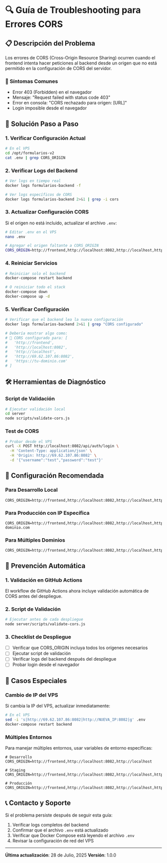 # 🔍 Guía de Troubleshooting para Errores CORS

## 📋 **Descripción del Problema**

Los errores de CORS (Cross-Origin Resource Sharing) ocurren cuando el frontend intenta hacer peticiones al backend desde un origen que no está permitido en la configuración de CORS del servidor.

### 🚨 **Síntomas Comunes**

- Error 403 (Forbidden) en el navegador
- Mensaje: "Request failed with status code 403"
- Error en consola: "CORS rechazado para origen: [URL]"
- Login imposible desde el navegador

## 🔧 **Solución Paso a Paso**

### 1. **Verificar Configuración Actual**

```bash
# En el VPS
cd /opt/formularios-v2
cat .env | grep CORS_ORIGIN
```

### 2. **Verificar Logs del Backend**

```bash
# Ver logs en tiempo real
docker logs formularios-backend -f

# Ver logs específicos de CORS
docker logs formularios-backend 2>&1 | grep -i cors
```

### 3. **Actualizar Configuración CORS**

Si el origen no está incluido, actualizar el archivo `.env`:

```bash
# Editar .env en el VPS
nano .env

# Agregar el origen faltante a CORS_ORIGIN
CORS_ORIGIN=http://frontend,http://localhost:8082,http://localhost,http://69.62.107.86:8082,https://tu-dominio.com
```

### 4. **Reiniciar Servicios**

```bash
# Reiniciar solo el backend
docker-compose restart backend

# O reiniciar todo el stack
docker-compose down
docker-compose up -d
```

### 5. **Verificar Configuración**

```bash
# Verificar que el backend lea la nueva configuración
docker logs formularios-backend 2>&1 | grep "CORS configurado"

# Debería mostrar algo como:
# 🔐 CORS configurado para: [
#   'http://frontend',
#   'http://localhost:8082',
#   'http://localhost',
#   'http://69.62.107.86:8082',
#   'https://tu-dominio.com'
# ]
```

## 🛠️ **Herramientas de Diagnóstico**

### Script de Validación

```bash
# Ejecutar validación local
cd server
node scripts/validate-cors.js
```

### Test de CORS

```bash
# Probar desde el VPS
curl -X POST http://localhost:8082/api/auth/login \
  -H 'Content-Type: application/json' \
  -H 'Origin: http://69.62.107.86:8082' \
  -d '{"username":"test","password":"test"}'
```

## 📝 **Configuración Recomendada**

### Para Desarrollo Local

```env
CORS_ORIGIN=http://frontend,http://localhost:8082,http://localhost,http://127.0.0.1:8082
```

### Para Producción con IP Específica

```env
CORS_ORIGIN=http://frontend,http://localhost:8082,http://localhost,http://69.62.107.86:8082,https://tu-dominio.com
```

### Para Múltiples Dominios

```env
CORS_ORIGIN=http://frontend,http://localhost:8082,http://localhost,http://69.62.107.86:8082,https://formularios.solucioning.com,https://app.solucioning.com
```

## 🔄 **Prevención Automática**

### 1. **Validación en GitHub Actions**

El workflow de GitHub Actions ahora incluye validación automática de CORS antes del despliegue.

### 2. **Script de Validación**

```bash
# Ejecutar antes de cada despliegue
node server/scripts/validate-cors.js
```

### 3. **Checklist de Despliegue**

- [ ] Verificar que CORS_ORIGIN incluya todos los orígenes necesarios
- [ ] Ejecutar script de validación
- [ ] Verificar logs del backend después del despliegue
- [ ] Probar login desde el navegador

## 🚨 **Casos Especiales**

### Cambio de IP del VPS

Si cambia la IP del VPS, actualizar inmediatamente:

```bash
# En el VPS
sed -i 's|http://69.62.107.86:8082|http://NUEVA_IP:8082|g' .env
docker-compose restart backend
```

### Múltiples Entornos

Para manejar múltiples entornos, usar variables de entorno específicas:

```env
# Desarrollo
CORS_ORIGIN=http://frontend,http://localhost:8082,http://localhost

# Staging
CORS_ORIGIN=http://frontend,http://localhost:8082,http://localhost,http://staging.solucioning.com

# Producción
CORS_ORIGIN=http://frontend,http://localhost:8082,http://localhost,http://69.62.107.86:8082,https://formularios.solucioning.com
```

## 📞 **Contacto y Soporte**

Si el problema persiste después de seguir esta guía:

1. Verificar logs completos del backend
2. Confirmar que el archivo `.env` está actualizado
3. Verificar que Docker Compose está leyendo el archivo `.env`
4. Revisar la configuración de red del VPS

---

**Última actualización**: 28 de Julio, 2025
**Versión**: 1.0.0 